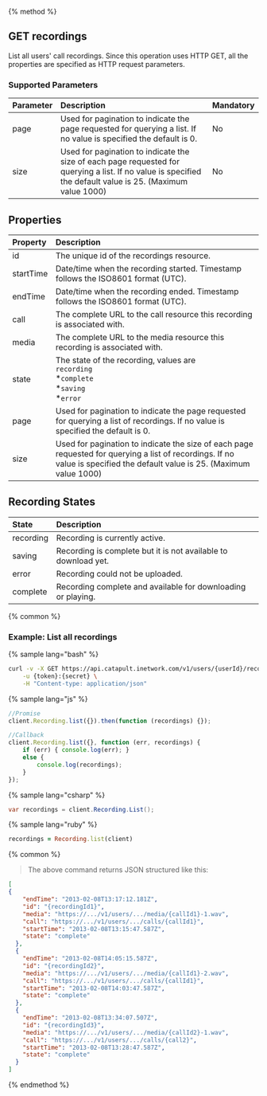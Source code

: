 {% method %}
## GET recordings
List all users' call recordings. Since this operation uses HTTP GET, all the properties are specified as HTTP request parameters.

### Supported Parameters
| Parameter | Description                                                                                                                                                 | Mandatory |
|:----------|:------------------------------------------------------------------------------------------------------------------------------------------------------------|:----------|
| page      | Used for pagination to indicate the page requested for querying a list. If no value is specified the default is 0.                                          | No        |
| size      | Used for pagination to indicate the size of each page requested for querying a list. If no value is specified the default value is 25. (Maximum value 1000) | No        |

## Properties

| Property  | Description                                                                                                                                                               |
|:----------|:--------------------------------------------------------------------------------------------------------------------------------------------------------------------------|
| id        | The unique id of the recordings resource.                                                                                                                                 |
| startTime | Date/time when the recording started. Timestamp follows the ISO8601 format (UTC).                                                                                         |
| endTime   | Date/time when the recording ended. Timestamp follows the ISO8601 format (UTC).                                                                                           |
| call      | The complete URL to the call resource this recording is associated with.                                                                                                  |
| media     | The complete URL to the media resource this recording is associated with.                                                                                                 |
| state     | The state of the recording, values are <br> `recording` <br> *`complete`<br> *`saving` <br> *`error`                                                                      |
| page      | Used for pagination to indicate the page requested for querying a list of recordings. If no value is specified the default is 0.                                          |
| size      | Used for pagination to indicate the size of each page requested for querying a list of recordings. If no value is specified the default value is 25. (Maximum value 1000) |

## Recording States
| State     | Description                                                    |
|:----------|:---------------------------------------------------------------|
| recording | Recording is currently active.                                 |
| saving    | Recording is complete but it is not available to download yet. |
| error     | Recording could not be uploaded.                               |
| complete  | Recording complete and available for downloading or playing.   |

{% common %}

### Example: List all recordings

{% sample lang="bash" %}
```bash
curl -v -X GET https://api.catapult.inetwork.com/v1/users/{userId}/recordings \
	-u {token}:{secret} \
	-H "Content-type: application/json"
```

{% sample lang="js" %}

```js
//Promise
client.Recording.list({}).then(function (recordings) {});

//Callback
client.Recording.list({}, function (err, recordings) {
	if (err) { console.log(err); }
	else {
		console.log(recordings);
	}
});
```

{% sample lang="csharp" %}
```csharp
var recordings = client.Recording.List();
```

{% sample lang="ruby" %}
```ruby
recordings = Recording.list(client)
```

{% common %}

> The above command returns JSON structured like this:

```json
[
{
    "endTime": "2013-02-08T13:17:12.181Z",
    "id": "{recordingId1}",
    "media": "https://.../v1/users/.../media/{callId1}-1.wav",
    "call": "https://.../v1/users/.../calls/{callId1}",
    "startTime": "2013-02-08T13:15:47.587Z",
    "state": "complete"
  },
  {
    "endTime": "2013-02-08T14:05:15.587Z",
    "id": "{recordingId2}",
    "media": "https://.../v1/users/.../media/{callId1}-2.wav",
    "call": "https://.../v1/users/.../calls/{callId1}",
    "startTime": "2013-02-08T14:03:47.587Z",
    "state": "complete"
  },
  {
    "endTime": "2013-02-08T13:34:07.507Z",
    "id": "{recordingId3}",
    "media": "https://.../v1/users/.../media/{callId2}-1.wav",
    "call": "https://.../v1/users/.../calls/{call2}",
    "startTime": "2013-02-08T13:28:47.587Z",
    "state": "complete"
  }
]
```
{% endmethod %}
